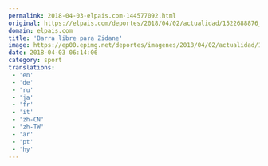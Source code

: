 ```yaml
---
permalink: 2018-04-03-elpais.com-144577092.html
original: https://elpais.com/deportes/2018/04/02/actualidad/1522688876_736850.html#?ref=rss&format=simple&link=link
domain: elpais.com
title: 'Barra libre para Zidane'
image: https://ep00.epimg.net/deportes/imagenes/2018/04/02/actualidad/1522688876_736850_1522702528_rrss_normal.jpg
date: 2018-04-03 06:14:06
category: sport
translations: 
 - 'en'
 - 'de'
 - 'ru'
 - 'ja'
 - 'fr'
 - 'it'
 - 'zh-CN'
 - 'zh-TW'
 - 'ar'
 - 'pt'
 - 'hy'
---
```


